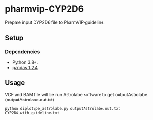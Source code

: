 # pharmvip-CYP2D6

Prepare input CYP2D6 file to PharmVIP-guideline.

## Setup

### Dependencies
*   Python 3.8+.
*   [pandas 1.2.4](https://pandas.pydata.org/)

## Usage 

VCF and BAM file will be run Astrolabe software to get outputAstrolabe. (outputAstrolabe.out.txt)
```shell
python diplotype_astrolabe.py outputAstrolabe.out.txt CYP2D6_with_guideline.txt
```
